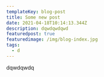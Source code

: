 ```yaml
---
templateKey: blog-post
title: Some new post
date: 2021-04-18T10:14:13.344Z
description: dqwdqwdqwd
featuredpost: true
featuredimage: /img/blog-index.jpg
tags:
  - d
---
```

dqwdqwdq